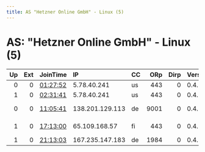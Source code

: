 ```yaml
---
title: AS "Hetzner Online GmbH" - Linux (5)
---
```


# AS: "Hetzner Online GmbH" - Linux (5)

|   Up |   Ext | JoinTime                                                                                              | IP              | CC   |   ORp |   Dirp | Version   | Contact                     | Nickname          |   eFamMembers |
|-----:|------:|:------------------------------------------------------------------------------------------------------|:----------------|:-----|------:|-------:|:----------|:----------------------------|:------------------|--------------:|
|    0 |     0 | [01:27:52](https://nusenu.github.io/OrNetStats/w/relay/317D2D02136CA2A7FC5B2E3EFBE99A6F474C5F46.html) | 5.78.40.241     | us   |   443 |      0 | 0.4.7.12  | tor@eps-dev.de              | uwuSuperCuteRelay |             1 |
|    1 |     0 | [02:31:41](https://nusenu.github.io/OrNetStats/w/relay/D00A0334E1AB68770ACCE09F93F30B3649269CFC.html) | 5.78.40.241     | us   |   443 |      0 | 0.4.7.12  | tor@eps-dev.de              | uwuSuperCute      |             1 |
|    0 |     0 | [11:05:41](https://nusenu.github.io/OrNetStats/w/relay/C13F3D22B433FFE40379F83E9CB706E12183E6B4.html) | 138.201.129.113 | de   |  9001 |      0 | 0.4.7.10  | fe36a08d-45c2-4f02-9c31-d   | getrekt3          |             1 |
|    1 |     0 | [17:13:00](https://nusenu.github.io/OrNetStats/w/relay/BD4843CCB9E69299F4B47CF4322A864116B9B32C.html) | 65.109.168.57   | fi   |   443 |      0 | 0.4.7.12  | Noah &lt;noah@alpida.ch&gt; | BloodyTorRelay    |             1 |
|    1 |     0 | [21:13:03](https://nusenu.github.io/OrNetStats/w/relay/B939F036D9BF7FEA590BE961BFAB4C2E0641AC36.html) | 167.235.147.183 | de   |  1984 |      0 | 0.4.5.10  | info@redhumus.org           | ReDHumus          |             1 |

